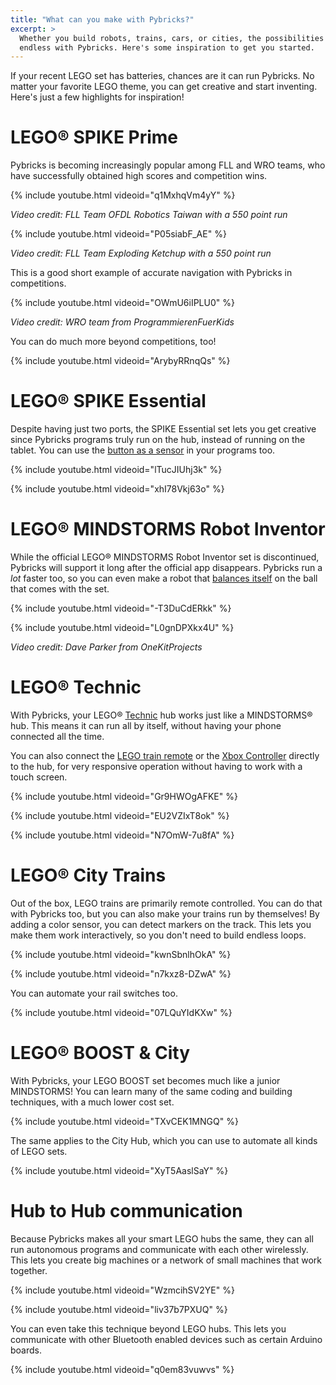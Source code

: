 ```yaml
---
title: "What can you make with Pybricks?"
excerpt: >
  Whether you build robots, trains, cars, or cities, the possibilities are
  endless with Pybricks. Here's some inspiration to get you started.
---
```


If your recent LEGO set has batteries, chances are it can run Pybricks. No
matter your favorite LEGO theme, you can get creative and start inventing.
Here's just a few highlights for inspiration!

# LEGO® SPIKE Prime

Pybricks is becoming increasingly popular among FLL and WRO teams, who have
successfully obtained high scores and competition wins.

{% include youtube.html videoid="q1MxhqVm4yY" %}

_Video credit: FLL Team OFDL Robotics Taiwan with a 550 point run_

{% include youtube.html videoid="P05siabF_AE" %}

_Video credit: FLL Team Exploding Ketchup with a 550 point run_

This is a good short example of accurate navigation with Pybricks in competitions.

{% include youtube.html videoid="OWmU6iIPLU0" %}

_Video credit: WRO team from ProgrammierenFuerKids_

You can do much more beyond competitions, too!

{% include youtube.html videoid="ArybyRRnqQs" %}

# LEGO® SPIKE Essential

Despite having just two ports, the SPIKE Essential set lets you get creative
since Pybricks programs truly run on the hub, instead of running on the tablet.
You can use the [button as a sensor](/project/spike-essential-tic-tac-toe/) in your programs too.

{% include youtube.html videoid="lTucJIUhj3k" %}

{% include youtube.html videoid="xhI78Vkj63o" %}


# LEGO® MINDSTORMS Robot Inventor

While the official LEGO® MINDSTORMS Robot Inventor set is discontinued, Pybricks
will support it long after the official app disappears. Pybricks run a _lot_
faster too, so you can even make a robot
that [balances itself](/project/lego-mindstorms-ball-balancer/) on the ball
that comes with the set.

{% include youtube.html videoid="-T3DuCdERkk" %}

{% include youtube.html videoid="L0gnDPXkx4U" %}

_Video credit: Dave Parker from OneKitProjects_

# LEGO® Technic

With Pybricks, your LEGO® [Technic](/project/technic/) hub works just like a MINDSTORMS® hub. This
means it can run all by itself, without having your phone connected all the time.

You can also connect the [LEGO train remote](/project/powered-up-remote/) or
the [Xbox Controller](/project/xbox-controller/) directly to
the hub, for very responsive operation without having to work with a touch
screen.

{% include youtube.html videoid="Gr9HWOgAFKE" %}

{% include youtube.html videoid="EU2VZIxT8ok" %}

{% include youtube.html videoid="N7OmW-7u8fA" %}

# LEGO® City Trains

Out of the box, LEGO trains are primarily remote controlled. You can do that
with Pybricks too, but you can also make your trains run by themselves! By
adding a color sensor, you can detect markers on the track. This lets you
make them work interactively, so you don't need to build endless loops.

{% include youtube.html videoid="kwnSbnlhOkA" %}

{% include youtube.html videoid="n7kxz8-DZwA" %}

You can automate your rail switches too.

{% include youtube.html videoid="07LQuYIdKXw" %}

# LEGO® BOOST & City

With Pybricks, your LEGO BOOST set becomes much like a junior MINDSTORMS! You
can learn many of the same coding and building techniques, with a much lower
cost set.

{% include youtube.html videoid="TXvCEK1MNGQ" %}

The same applies to the City Hub, which you can use to automate all
kinds of LEGO sets.

{% include youtube.html videoid="XyT5AaslSaY" %}

# Hub to Hub communication

Because Pybricks makes all your smart LEGO hubs the same, they can all run
autonomous programs and communicate with each other wirelessly. This lets you
create big machines or a network of small machines that work together.

{% include youtube.html videoid="WzmcihSV2YE" %}

{% include youtube.html videoid="liv37b7PXUQ" %}

You can even take this technique beyond LEGO hubs. This lets you communicate
with other Bluetooth enabled devices such as certain Arduino boards.

{% include youtube.html videoid="q0em83vuwvs" %}

